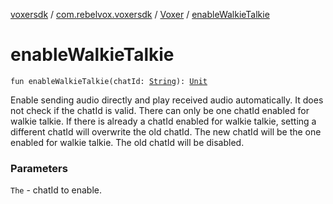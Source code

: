 [voxersdk](../../index.md) / [com.rebelvox.voxersdk](../index.md) / [Voxer](index.md) / [enableWalkieTalkie](./enable-walkie-talkie.md)

# enableWalkieTalkie

`fun enableWalkieTalkie(chatId: `[`String`](https://kotlinlang.org/api/latest/jvm/stdlib/kotlin/-string/index.html)`): `[`Unit`](https://kotlinlang.org/api/latest/jvm/stdlib/kotlin/-unit/index.html)

Enable sending audio directly and play received audio automatically. It does not check if the chatId is valid.
There can only be one chatId enabled for walkie talkie. If there is already a chatId enabled for walkie talkie, setting a different chatId will overwrite the old chatId. The new chatId will be the one enabled for walkie talkie. The old chatId will be disabled.

### Parameters

`The` - chatId to enable.